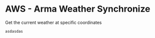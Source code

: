 AWS - Arma Weather Synchronize
===

Get the current weather at specific coordinates

<code>asdasdas</code>
